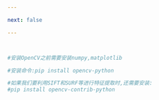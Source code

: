 ```yaml
---

next: false

---
```




<BlogInfo id="1002" title="1.安装opencv" author="白日梦想猿" pv=0 read_times=0 pre_cost_time="0分6秒" category="图像处理" tag_list="['图像处理']" create_time="2021.08.09 09:04:25" update_time="2021.08.09 09:06:17" />

```python


#安装OpenCV之前需要安装numpy,matplotlib

#安装命令:pip install opencv-python

#如果我们要利用SIFT和SURF等进行特征提取时,还需要安装:
#pip install opencv-contrib-python
```



<ActionBox />
